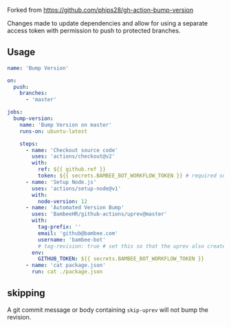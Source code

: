 Forked from https://github.com/phips28/gh-action-bump-version

Changes made to update dependencies and allow for using a separate access token with permission
to push to protected branches.

## Usage
```yml
name: 'Bump Version'

on:
  push:
    branches:
      - 'master'

jobs:
  bump-version:
    name: 'Bump Version on master'
    runs-on: ubuntu-latest

    steps:
      - name: 'Checkout source code'
        uses: 'actions/checkout@v2'
        with:
          ref: ${{ github.ref }}
          token: ${{ secrets.BAMBEE_BOT_WORKFLOW_TOKEN }} # required so that the checkout context has the correct permissions
      - name: 'Setup Node.js'
        uses: 'actions/setup-node@v1'
        with:
          node-version: 12
      - name: 'Automated Version Bump'
        uses: 'BambeeHR/github-actions/uprev@master'
        with:
          tag-prefix: ''
          email: 'github@bambee.com'
          username: 'bambee-bot'
          # tag-revision: true # set this so that the uprev also creates a git tag.
        env:
          GITHUB_TOKEN: ${{ secrets.BAMBEE_BOT_WORKFLOW_TOKEN }}
      - name: 'cat package.json'
        run: cat ./package.json
```

## skipping
A git commit message or body containing `skip-uprev` will not bump the revision.